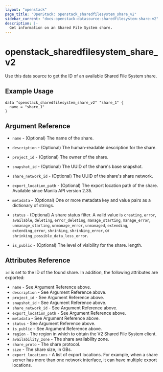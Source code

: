 ```yaml
---
layout: "openstack"
page_title: "OpenStack: openstack_sharedfilesystem_share_v2"
sidebar_current: "docs-openstack-datasource-sharedfilesystem-share-v2"
description: |-
  Get information on an Shared File System share.
---
```


# openstack\_sharedfilesystem\_share\_v2

Use this data source to get the ID of an available Shared File System share.

## Example Usage

```hcl
data "openstack_sharedfilesystem_share_v2" "share_1" {
  name = "share_1"
}
```

## Argument Reference

* `name` - (Optional) The name of the share.

* `description` - (Optional) The human-readable description for the share.

* `project_id` - (Optional) The owner of the share.

* `snapshot_id` - (Optional) The UUID of the share's base snapshot.

* `share_network_id` - (Optional) The UUID of the share's share network.

* `export_location_path` - (Optional) The export location path of the share. Available
    since Manila API version 2.35.

* `metadata` - (Optional) One or more metadata key and value pairs as a dictionary of
    strings.

* `status` - (Optional) A share status filter. A valid value is `creating`,
   `error`, `available`, `deleting`, `error_deleting`, `manage_starting`,
   `manage_error`, `unmanage_starting`, `unmanage_error`, `unmanaged`,
   `extending`, `extending_error`, `shrinking`, `shrinking_error`, or
   `shrinking_possible_data_loss_error`.

* `is_public` - (Optional) The level of visibility for the share.
    length.

## Attributes Reference

`id` is set to the ID of the found share. In addition, the following attributes
are exported:

* `name` - See Argument Reference above.
* `description` - See Argument Reference above.
* `project_id` - See Argument Reference above.
* `snapshot_id` - See Argument Reference above.
* `share_network_id` - See Argument Reference above.
* `export_location_path` - See Argument Reference above.
* `metadata` - See Argument Reference above.
* `status` - See Argument Reference above.
* `is_public` - See Argument Reference above.
* `region` - The region in which to obtain the V2 Shared File System client.
* `availability_zone` - The share availability zone.
* `share_proto` - The share protocol.
* `size` - The share size, in GBs.
* `export_locations` - A list of export locations. For example, when a share
    server has more than one network interface, it can have multiple export
    locations.
